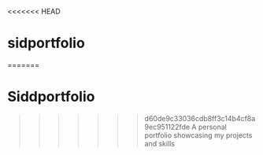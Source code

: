 <<<<<<< HEAD
# sidportfolio
=======
# Siddportfolio
>>>>>>> d60de9c33036cdb8ff3c14b4cf8a9ec951122fde
A personal portfolio showcasing my projects and skills
